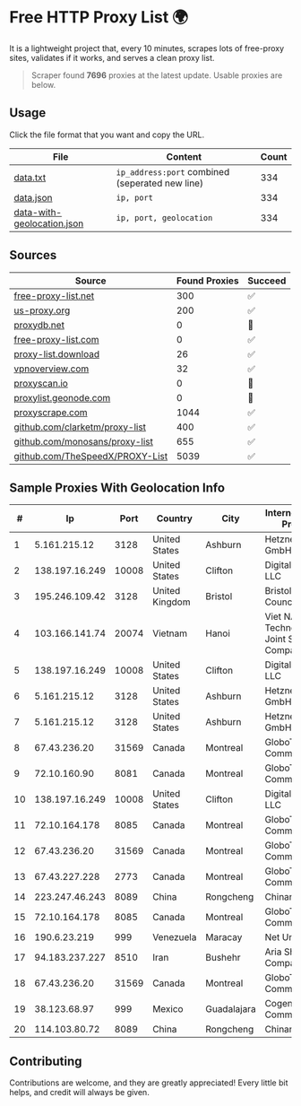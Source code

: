 
# Free HTTP Proxy List 🌍

It is a lightweight project that, every 10 minutes, scrapes lots of free-proxy sites, validates if it works, and serves a clean proxy list.


> Scraper found **7696** proxies at the latest update. Usable proxies are below.

## Usage

Click the file format that you want and copy the URL.


|File|Content|Count|
|----|-------|-----|
|[data.txt](https://raw.githubusercontent.com/themiralay/Proxy-List-World/master/data.txt)|`ip_address:port` combined (seperated new line)|334|
|[data.json](https://raw.githubusercontent.com/themiralay/Proxy-List-World/master/data.json)|`ip, port`|334|
|[data-with-geolocation.json](https://raw.githubusercontent.com/themiralay/Proxy-List-World/master/data-with-geolocation.json)|`ip, port, geolocation`|334|

## Sources

|Source|Found Proxies|Succeed|
|------|-------------|-------|
|[free-proxy-list.net](https://free-proxy-list.net)|300|✅|
|[us-proxy.org](https://www.us-proxy.org)|200|✅|
|[proxydb.net](http://proxydb.net)|0|🚫|
|[free-proxy-list.com](https://free-proxy-list.com/?page=&port=&type%5B%5D=http&type%5B%5D=https&up_time=0&search=Search)|0|✅|
|[proxy-list.download](https://www.proxy-list.download/HTTP)|26|✅|
|[vpnoverview.com](https://vpnoverview.com/privacy/anonymous-browsing/free-proxy-servers)|32|✅|
|[proxyscan.io](https://www.proxyscan.io)|0|🚫|
|[proxylist.geonode.com](https://proxylist.geonode.com/api/proxy-list?limit=300&page=1&sort_by=lastChecked&sort_type=desc&protocols=http,https)|0|🚫|
|[proxyscrape.com](https://api.proxyscrape.com/v2/?request=displayproxies&protocol=http&timeout=10000&country=all&ssl=all&anonymity=all)|1044|✅|
|[github.com/clarketm/proxy-list](https://raw.githubusercontent.com/clarketm/proxy-list/master/proxy-list-raw.txt)|400|✅|
|[github.com/monosans/proxy-list](https://raw.githubusercontent.com/monosans/proxy-list/main/proxies/http.txt)|655|✅|
|[github.com/TheSpeedX/PROXY-List](https://raw.githubusercontent.com/TheSpeedX/PROXY-List/master/http.txt)|5039|✅|


## Sample Proxies With Geolocation Info

|#|Ip|Port|Country|City|Internet Service Provider|
|-|--|----|-------|----|-------------------------|
|1|5.161.215.12|3128|United States|Ashburn|Hetzner Online GmbH|
|2|138.197.16.249|10008|United States|Clifton|DigitalOcean, LLC|
|3|195.246.109.42|3128|United Kingdom|Bristol|Bristol City Council|
|4|103.166.141.74|20074|Vietnam|Hanoi|Viet NAM Cloud Technology Joint Stock Company|
|5|138.197.16.249|10008|United States|Clifton|DigitalOcean, LLC|
|6|5.161.215.12|3128|United States|Ashburn|Hetzner Online GmbH|
|7|5.161.215.12|3128|United States|Ashburn|Hetzner Online GmbH|
|8|67.43.236.20|31569|Canada|Montreal|GloboTech Communications|
|9|72.10.160.90|8081|Canada|Montreal|GloboTech Communications|
|10|138.197.16.249|10008|United States|Clifton|DigitalOcean, LLC|
|11|72.10.164.178|8085|Canada|Montreal|GloboTech Communications|
|12|67.43.236.20|31569|Canada|Montreal|GloboTech Communications|
|13|67.43.227.228|2773|Canada|Montreal|GloboTech Communications|
|14|223.247.46.243|8089|China|Rongcheng|Chinanet|
|15|72.10.164.178|8085|Canada|Montreal|GloboTech Communications|
|16|190.6.23.219|999|Venezuela|Maracay|Net Uno|
|17|94.183.237.227|8510|Iran|Bushehr|Aria Shatel Company Ltd|
|18|67.43.236.20|31569|Canada|Montreal|GloboTech Communications|
|19|38.123.68.97|999|Mexico|Guadalajara|Cogent Communications|
|20|114.103.80.72|8089|China|Rongcheng|Chinanet|



## Contributing

Contributions are welcome, and they are greatly appreciated! Every
little bit helps, and credit will always be given.

